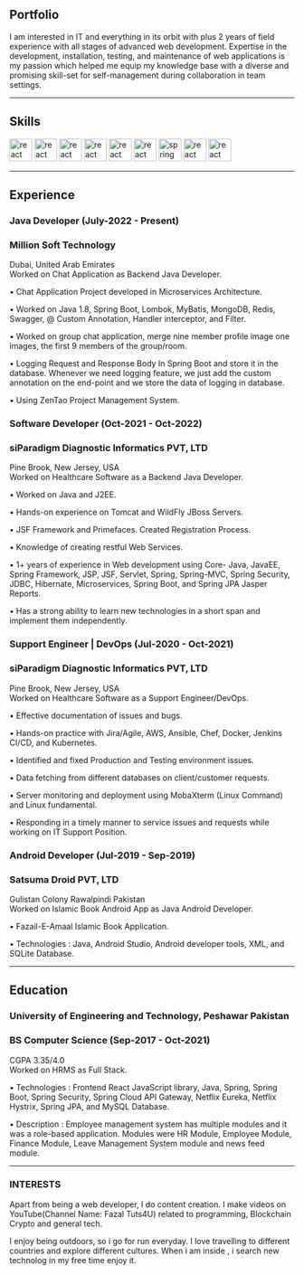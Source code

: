 ## Portfolio

I am interested in IT and everything in its orbit with plus 2 years of field experience with all stages of advanced web development. Expertise in the development, installation, testing, and maintenance of web applications is my passion which helped me equip my knowledge base with a diverse and promising skill-set for self-management during collaboration in team settings.

---

## Skills

<p align='left'>
<!--   <img src="https://upload.wikimedia.org/wikipedia/commons/thumb/6/61/HTML5_logo_and_wordmark.svg/2048px-HTML5_logo_and_wordmark.svg.png" alt="html" width="40" height="40">
  <img src='https://upload.wikimedia.org/wikipedia/commons/thumb/d/d5/CSS3_logo_and_wordmark.svg/1200px-CSS3_logo_and_wordmark.svg.png' alt="css" width="40" height="40">
  <img src='https://upload.wikimedia.org/wikipedia/commons/6/6a/JavaScript-logo.png' height='30' width='auto' alt="js"> -->
<!--    <img src="https://upload.wikimedia.org/wikipedia/commons/thumb/a/a7/React-icon.svg/1280px-React-icon.svg.png" alt="react" width="auto" height="40"/> -->
<!--   <img src="https://upload.wikimedia.org/wikipedia/commons/9/99/Unofficial_JavaScript_logo_2.svg" alt="react" width="auto" height="40"/>
   <img src="https://angular.io/assets/images/logos/angular/angular.svg" alt="angular" width="40" height="40"/> -->
  
  
  
  
  
  <img src="https://upload.wikimedia.org/wikipedia/commons/2/21/Devicon-html5-plain-wordmark.svg" alt="react" width="auto" height="40"/>
  <img src="https://upload.wikimedia.org/wikipedia/commons/d/d5/CSS3_logo_and_wordmark.svg" alt="react" width="auto" height="40"/>
  <img src="https://upload.wikimedia.org/wikipedia/commons/4/47/React.svg" alt="react" width="auto" height="40"/>
  <img src="https://upload.wikimedia.org/wikipedia/commons/0/0a/AnantP%40java.png" alt="react" width="auto" height="40"/>
    <img src="https://upload.wikimedia.org/wikipedia/commons/5/5d/Duke_%28Java_mascot%29_waving.svg" alt="react" width="auto" height="40"/>
  <img src="https://upload.wikimedia.org/wikipedia/commons/b/b2/Database-mysql.svg" alt="react" width="auto" height="40"/>
  
  <img src="https://upload.wikimedia.org/wikipedia/commons/4/44/Spring_Framework_Logo_2018.svg" alt="spring" width="auto" height="40"/>
  <img src="https://upload.wikimedia.org/wikipedia/commons/4/4e/Docker_%28container_engine%29_logo.svg" alt="react" width="auto" height="40"/>
    <img src="https://upload.wikimedia.org/wikipedia/commons/3/39/Kubernetes_logo_without_workmark.svg" alt="react" width="auto" height="40"/>
  
  
  
  
</p>

---

## Experience

### **Java Developer (July-2022 - Present)**
### Million Soft Technology
Dubai, United Arab Emirates
<br>
Worked on Chat Application as Backend Java Developer.

• Chat Application Project developed in Microservices Architecture.

• Worked on Java 1.8, Spring Boot, Lombok, MyBatis, MongoDB, Redis, Swagger, @ Custom Annotation, Handler interceptor, and Filter.

• Worked on group chat application, merge nine member profile image one images, the first 9 members of the group/room. 

• Logging Request and Response Body In Spring Boot and store it in the database. Whenever we need logging feature, we just add the custom annotation on the end-point and we store the data of logging in database.

• Using ZenTao Project Management System.


### **Software Developer (Oct-2021 - Oct-2022)**
### siParadigm Diagnostic Informatics PVT, LTD 
Pine Brook, New Jersey, USA
<br>
Worked on Healthcare Software as a Backend Java Developer. 

• Worked on Java and J2EE.

• Hands-on experience on Tomcat and WildFly JBoss Servers.

• JSF Framework and Primefaces. Created Registration Process.

• Knowledge of creating restful Web Services.

• 1+ years of experience in Web development using Core- Java, JavaEE, Spring Framework, JSP, JSF, Servlet, Spring, Spring-MVC, Spring Security, JDBC, Hibernate, Microservices, Spring Boot, and Spring JPA Jasper Reports.

• Has a strong ability to learn new technologies in a short span and implement them independently.

### **Support Engineer | DevOps (Jul-2020 - Oct-2021)**
### siParadigm Diagnostic Informatics PVT, LTD 
Pine Brook, New Jersey, USA
<br>
Worked on Healthcare Software as a Support Engineer/DevOps.

• Effective documentation of issues and bugs.

• Hands-on practice with Jira/Agile, AWS, Ansible, Chef, Docker, Jenkins CI/CD, and Kubernetes.

• Identified and fixed Production and Testing environment issues.

• Data fetching from different databases on client/customer requests.

• Server monitoring and deployment using MobaXterm (Linux Command) and Linux fundamental.

• Responding in a timely manner to service issues and requests while working on IT Support Position.

<!--
### **Graduation Project (Sep-2020 - Sep-2021)**
### University of Engineering and Technology, Peshawar
Worked on HRMS as Full Stack.

• A Human Resource Management Solution developed in Microservices Architecture.

• Worked with Java and Spring Boot as the backend to build a website using React Javascript library as the frontend.

• Technologies : Frontend React JavaScript library, Java, Spring, Spring Boot, Spring Security, Spring Cloud Gateway, Spring Netflix Eureka, Netflix Hystrix, Spring JPA, and MySQL Database.
-->
### **Android Developer (Jul-2019 - Sep-2019)**
### Satsuma Droid PVT, LTD
Gulistan Colony Rawalpindi Pakistan
<br>
Worked on Islamic Book Android App as Java Android Developer.

• Fazail-E-Amaal Islamic Book Application.

• Technologies : Java, Android Studio, Android developer tools, XML, and SQLite Database.


---

## Education

### **University of Engineering and Technology, Peshawar Pakistan**
### BS Computer Science (Sep-2017 - Oct-2021)
CGPA 3.35/4.0
<br>
Worked on HRMS as Full Stack.

• Technologies : Frontend React JavaScript library, Java, Spring, Spring Boot, Spring Security, Spring Cloud API Gateway, Netflix Eureka, Netflix Hystrix, Spring JPA, and MySQL Database.

• Description : Employee management system has multiple modules and it was a role-based application. Modules were HR Module, Employee Module, Finance Module, Leave Management System module and news feed module.

---

### INTERESTS
Apart from being a web developer, I do content creation. I make videos on YouTube(Channel Name: Fazal Tuts4U) related to programming, Blockchain Crypto and general tech.

I enjoy being outdoors, so i go for run everyday. I love travelling to different countries and explore different cultures. When i am inside , i search new technolog in my free time enjoy it.
